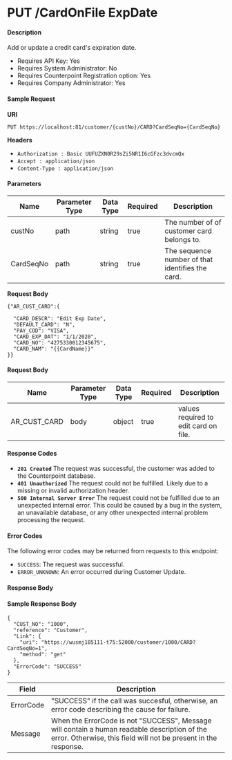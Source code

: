 # PUT /CardOnFile ExpDate

#### Description
Add or update a credit card's expiration date.

- Requires API Key: Yes
- Requires System Administrator: No
- Requires Counterpoint Registration option: Yes
- Requires Company Administrator: Yes

#### Sample Request

**URI**

`PUT https://localhost:81/customer/{custNo}/CARD?CardSeqNo={CardSeqNo}`

**Headers**
- `Authorization : Basic UUFUZXN0R29sZi5NR1I6cGFzc3dvcmQx`
- `Accept : application/json`
- `Content-Type : application/json`

#### Parameters
Name | Parameter Type | Data Type | Required | Description
---- | -------------- | --------- | -------- | -----------
custNo | path | string | true | The number of of customer card belongs to.
CardSeqNo | path | string | true | The sequence number of that identifies the card.

**Request Body**
```
{"AR_CUST_CARD":{ 
  
  "CARD_DESCR": "Edit Exp Date",
  "DEFAULT_CARD": "N",
  "PAY_COD": "VISA",
  "CARD_EXP_DAT": "1/1/2020",
  "CARD_NO": "4275330012345675",
  "CARD_NAM": "{{CardName}}"
}}
```

#### Request Body
Name | Parameter Type | Data Type | Required | Description
----- | -------------- | --------- | -------- | -----------
AR_CUST_CARD | body | object | true | values required to edit card on file.

#### Response Codes
- **<code>201 Created</code>** The request was successful, the customer was added to the Counterpoint database.
- **<code>401 Unauthorized</code>** The request could not be fulfilled. Likely due to a missing or invalid authorization header.
- **<code>500 Internal Server Error</code>** The request could not be fulfilled due to an unexpected internal error. This could be caused by a bug in the system, an unavailable database, or any other unexpected internal problem processing the request.
 
#### Error Codes
The following error codes may be returned from requests to this endpoint:
- `SUCCESS`: The request was successful.
- `ERROR_UNKNOWN`: An error occurred during Customer Update.

#### Response Body


#### Sample Response Body
```
{
  "CUST_NO": "1000",
  "reference": "Customer",
  "Link": {
    "uri": "https://wusmj185111-t75:52000/customer/1000/CARD?CardSeqNo=1",
    "method": "get"
  },
  "ErrorCode": "SUCCESS"
}
```

Field | Description
------ | -----------
ErrorCode | "SUCCESS" if the call was succesful, otherwise, an error code describing the cause for failure.
Message | When the ErrorCode is not "SUCCESS", Message will contain a human readable description of the error. Otherwise, this field will not be present in the response.
